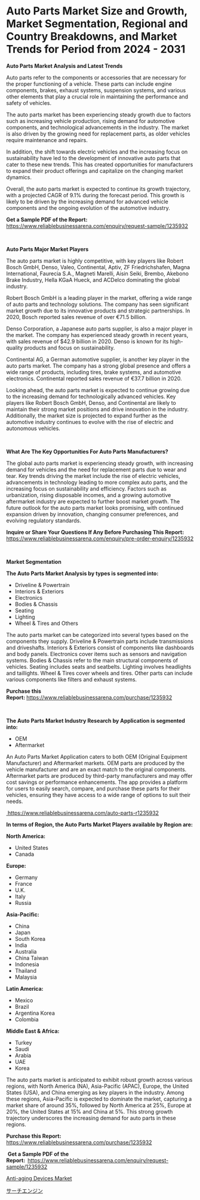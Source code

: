 <p><h1>Auto Parts Market Size and Growth, Market Segmentation, Regional and Country Breakdowns, and Market Trends for Period from 2024 -  2031</h1></p><p><strong>Auto Parts Market Analysis and Latest Trends</strong></p>
<p><p>Auto parts refer to the components or accessories that are necessary for the proper functioning of a vehicle. These parts can include engine components, brakes, exhaust systems, suspension systems, and various other elements that play a crucial role in maintaining the performance and safety of vehicles.</p><p>The auto parts market has been experiencing steady growth due to factors such as increasing vehicle production, rising demand for automotive components, and technological advancements in the industry. The market is also driven by the growing need for replacement parts, as older vehicles require maintenance and repairs.</p><p>In addition, the shift towards electric vehicles and the increasing focus on sustainability have led to the development of innovative auto parts that cater to these new trends. This has created opportunities for manufacturers to expand their product offerings and capitalize on the changing market dynamics.</p><p>Overall, the auto parts market is expected to continue its growth trajectory, with a projected CAGR of 9.1% during the forecast period. This growth is likely to be driven by the increasing demand for advanced vehicle components and the ongoing evolution of the automotive industry.</p></p>
<p><strong>Get a Sample PDF of the Report:&nbsp;</strong> <a href="https://www.reliablebusinessarena.com/enquiry/request-sample/1235932">https://www.reliablebusinessarena.com/enquiry/request-sample/1235932</a></p>
<p>&nbsp;</p>
<p><strong>Auto Parts Major Market Players</strong></p>
<p><p>The auto parts market is highly competitive, with key players like Robert Bosch GmbH, Denso, Valeo, Continental, Aptiv, ZF Friedrichshafen, Magna International, Faurecia S.A., Magneti Marelli, Aisin Seiki, Brembo, Akebono Brake Industry, Hella KGaA Hueck, and ACDelco dominating the global industry. </p><p>Robert Bosch GmbH is a leading player in the market, offering a wide range of auto parts and technology solutions. The company has seen significant market growth due to its innovative products and strategic partnerships. In 2020, Bosch reported sales revenue of over €71.5 billion.</p><p>Denso Corporation, a Japanese auto parts supplier, is also a major player in the market. The company has experienced steady growth in recent years, with sales revenue of $42.9 billion in 2020. Denso is known for its high-quality products and focus on sustainability.</p><p>Continental AG, a German automotive supplier, is another key player in the auto parts market. The company has a strong global presence and offers a wide range of products, including tires, brake systems, and automotive electronics. Continental reported sales revenue of €37.7 billion in 2020.</p><p>Looking ahead, the auto parts market is expected to continue growing due to the increasing demand for technologically advanced vehicles. Key players like Robert Bosch GmbH, Denso, and Continental are likely to maintain their strong market positions and drive innovation in the industry. Additionally, the market size is projected to expand further as the automotive industry continues to evolve with the rise of electric and autonomous vehicles.</p></p>
<p>&nbsp;</p>
<p><strong>What Are The Key Opportunities For Auto Parts Manufacturers?</strong></p>
<p><p>The global auto parts market is experiencing steady growth, with increasing demand for vehicles and the need for replacement parts due to wear and tear. Key trends driving the market include the rise of electric vehicles, advancements in technology leading to more complex auto parts, and the increasing focus on sustainability and efficiency. Factors such as urbanization, rising disposable incomes, and a growing automotive aftermarket industry are expected to further boost market growth. The future outlook for the auto parts market looks promising, with continued expansion driven by innovation, changing consumer preferences, and evolving regulatory standards.</p></p>
<p><strong>Inquire or Share Your Questions If Any Before Purchasing This Report:</strong> <a href="https://www.reliablebusinessarena.com/enquiry/pre-order-enquiry/1235932">https://www.reliablebusinessarena.com/enquiry/pre-order-enquiry/1235932</a></p>
<p>&nbsp;</p>
<p><strong>Market Segmentation</strong></p>
<p><strong>The Auto Parts Market Analysis by types is segmented into:</strong></p>
<p><ul><li>Driveline & Powertrain</li><li>Interiors & Exteriors</li><li>Electronics</li><li>Bodies & Chassis</li><li>Seating</li><li>Lighting</li><li>Wheel & Tires and Others</li></ul></p>
<p><p>The auto parts market can be categorized into several types based on the components they supply. Driveline & Powertrain parts include transmissions and driveshafts. Interiors & Exteriors consist of components like dashboards and body panels. Electronics cover items such as sensors and navigation systems. Bodies & Chassis refer to the main structural components of vehicles. Seating includes seats and seatbelts. Lighting involves headlights and taillights. Wheel & Tires cover wheels and tires. Other parts can include various components like filters and exhaust systems.</p></p>
<p><strong>Purchase this Report:&nbsp;</strong><a href="https://www.reliablebusinessarena.com/purchase/1235932">https://www.reliablebusinessarena.com/purchase/1235932</a></p>
<p>&nbsp;</p>
<p><strong>The Auto Parts Market Industry Research by Application is segmented into:</strong></p>
<p><ul><li>OEM</li><li>Aftermarket</li></ul></p>
<p><p>An Auto Parts Market Application caters to both OEM (Original Equipment Manufacturer) and Aftermarket markets. OEM parts are produced by the vehicle manufacturer and are an exact match to the original components. Aftermarket parts are produced by third-party manufacturers and may offer cost savings or performance enhancements. The app provides a platform for users to easily search, compare, and purchase these parts for their vehicles, ensuring they have access to a wide range of options to suit their needs.</p></p>
<p><a href="https://www.reliablebusinessarena.com/auto-parts-r1235932">&nbsp;https://www.reliablebusinessarena.com/auto-parts-r1235932</a></p>
<p><strong>In terms of Region, the Auto Parts Market Players available by Region are:</strong></p>
<p>
    <p> <strong> North America: </strong>
        <ul>
            <li>United States</li>
            <li>Canada</li>
        </ul>
        </p> 
    <p> <strong> Europe: </strong>
        <ul>
            <li>Germany</li>
            <li>France</li>
            <li>U.K.</li>
            <li>Italy</li>
            <li>Russia</li>
        </ul>
        </p> 
    <p> <strong> Asia-Pacific: </strong>
        <ul>
            <li>China</li>
            <li>Japan</li>
            <li>South Korea</li>
            <li>India</li>
            <li>Australia</li>
            <li>China Taiwan</li>
            <li>Indonesia</li>
            <li>Thailand</li>
            <li>Malaysia</li>
        </ul>
        </p> 
    <p> <strong> Latin America: </strong>
        <ul>
            <li>Mexico</li>
            <li>Brazil</li>
            <li>Argentina Korea</li>
            <li>Colombia</li>
        </ul>
        </p> 
    <p> <strong> Middle East & Africa: </strong>
        <ul>
            <li>Turkey</li>
            <li>Saudi</li>
            <li>Arabia</li>
            <li>UAE</li>
            <li>Korea</li>
        </ul>
    </p>
    </p>
<p><p>The auto parts market is anticipated to exhibit robust growth across various regions, with North America (NA), Asia-Pacific (APAC), Europe, the United States (USA), and China emerging as key players in the industry. Among these regions, Asia-Pacific is expected to dominate the market, capturing a market share of around 35%, followed by North America at 25%, Europe at 20%, the United States at 15% and China at 5%. This strong growth trajectory underscores the increasing demand for auto parts in these regions.</p></p>
<p><strong>Purchase this Report: </strong><a href="https://www.reliablebusinessarena.com/purchase/1235932">https://www.reliablebusinessarena.com/purchase/1235932</a></p>
<p>&nbsp;<strong>Get a Sample PDF of the Report:&nbsp;&nbsp;</strong><a href="https://www.reliablebusinessarena.com/enquiry/request-sample/1235932">https://www.reliablebusinessarena.com/enquiry/request-sample/1235932</a></p>
<p><strong></strong></p>
<p><p><a href="https://github.com/BobbieRatke64/Market-Research-Report-List-1/blob/main/anti-aging-devices-market.md">Anti-aging Devices Market</a></p><p><a href="https://github.com/ycmtqqhvk3273/Market-Research-Report-List-3/blob/main/1811305194558.md">サーチエンジン</a></p></p>